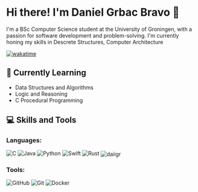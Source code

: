 # Hi there! I'm Daniel Grbac Bravo 👋

I'm a BSc Computer Science student at the University of Groningen, with a passion for software development and problem-solving. I'm currently honing my skills in Descrete Structures, Computer Architecture 

[![wakatime](https://wakatime.com/badge/user/f84f446e-f24e-4763-8876-87a675a4751f.svg)](https://wakatime.com/@f84f446e-f24e-4763-8876-87a675a4751f)


## 🧠 Currently Learning

- Data Structures and Algorithms
- Logic and Reasoning 
- C Procedural Programming

## 💻 Skills and Tools

### Languages:

![C](https://img.shields.io/badge/c-%2300599C.svg?style=for-the-badge&logo=c&logoColor=white)
![Java](https://img.shields.io/badge/java-%23ED8B00.svg?style=for-the-badge&logo=openjdk&logoColor=white)
![Python](https://img.shields.io/badge/python-3670A0?style=for-the-badge&logo=python&logoColor=ffdd54)
![Swift](https://img.shields.io/badge/swift-F54A2A?style=for-the-badge&logo=swift&logoColor=white)
![Rust](https://img.shields.io/badge/rust-%23000000.svg?style=for-the-badge&logo=rust&logoColor=white)
<img align="center" src="https://github-readme-stats.vercel.app/api/wakatime?username=daiigr&theme=dark&layout=compact" alt="daiigr" />

### Tools:
![GitHub](https://img.shields.io/badge/github-%23121011.svg?style=for-the-badge&logo=github&logoColor=white)
![Git](https://img.shields.io/badge/git-%23F05033.svg?style=for-the-badge&logo=git&logoColor=white)
![Docker](https://img.shields.io/badge/docker-%230db7ed.svg?style=for-the-badge&logo=docker&logoColor=white)

